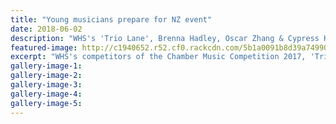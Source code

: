 ```yaml
---
title: "Young musicians prepare for NZ event"
date: 2018-06-02
description: "WHS's 'Trio Lane', Brenna Hadley, Oscar Zhang & Cypress Kani-Hurinui performing at Chamber Music Competition 2017..."
featured-image: http://c1940652.r52.cf0.rackcdn.com/5b1a0091b8d39a7499002283/Chamber-Music-Trio-Lane-midweek-14-June.jpg
excerpt: "WHS's competitors of the Chamber Music Competition 2017, 'Trio Lane' are Brenna Hadley (flute), Oscar Zhang (piano) & Cypress Kani-Hurinui (voice)."
gallery-image-1: 
gallery-image-2: 
gallery-image-3: 
gallery-image-4: 
gallery-image-5: 
---
```

